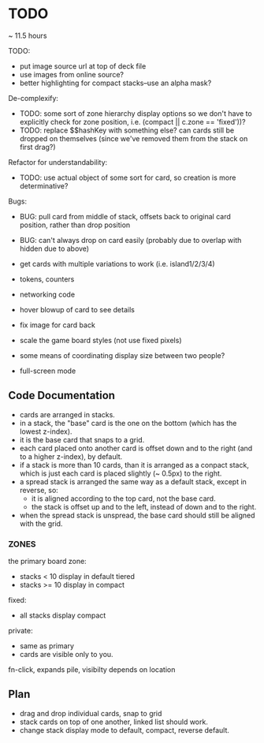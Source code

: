# TODO

~ 11.5 hours


TODO:

- put image source url at top of deck file
- use images from online source?
- better highlighting for compact stacks–use an alpha mask?

De-complexify:

- TODO: some sort of zone hierarchy display options so we don't have to explicitly check for zone position, i.e. (compact || c.zone == 'fixed'))?
- TODO: replace $$hashKey with something else? can cards still be dropped on themselves (since we've removed them from the stack on first drag?)

Refactor for understandability:

- TODO: use actual object of some sort for card, so creation is more determinative?

Bugs:

- BUG: pull card from middle of stack, offsets back to original card position, rather than drop position
- BUG: can't always drop on card easily (probably due to overlap with hidden due to above)




- get cards with multiple variations to work (i.e. island1/2/3/4)
- tokens, counters

- networking code

- hover blowup of card to see details
- fix image for card back
- scale the game board styles (not use fixed pixels)
- some means of coordinating display size between two people?
- full-screen mode


## Code Documentation

- cards are arranged in stacks. 
- in a stack, the "base" card is the one on the bottom (which has the lowest z-index).
- it is the base card that snaps to a grid.
- each card placed onto another card is offset down and to the right (and to a higher z-index), by default.
- if a stack is more than 10 cards, than it is arranged as a conpact stack, which is just each card is placed slightly (~ 0.5px) to the right.
- a spread stack is arranged the same way as a default stack, except in reverse, so:
  - it is aligned according to the top card, not the base card.
  - the stack is offset up and to the left, instead of down and to the right.
- when the spread stack is unspread, the base card should still be aligned with the grid.


### ZONES

the primary board zone:
- stacks < 10 display in default tiered
- stacks >= 10 display in compact

fixed:
- all stacks display compact

private:
- same as primary
- cards are visible only to you.

fn-click, expands pile, visibilty depends on location
  

## Plan

- drag and drop individual cards, snap to grid
- stack cards on top of one another, linked list should work.
- change stack display mode to default, compact, reverse default.



